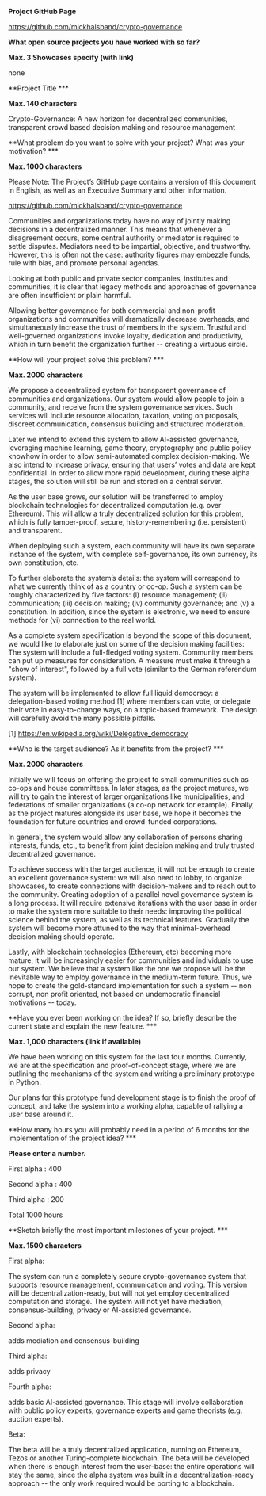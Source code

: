 **Project GitHub Page**

https://github.com/mickhalsband/crypto-governance

**What open source projects you have worked with so far?**

**Max. 3 Showcases specify (with link)**

none

**Project Title ***

**Max. 140 characters**

Crypto-Governance: A new horizon for decentralized communities, transparent crowd based decision making and resource management 

**What problem do you want to solve with your project? What was your motivation? ***

**Max. 1000 characters**

Please Note: The Project’s GitHub page contains a version of this document in English, as well as an Executive Summary and other information.

https://github.com/mickhalsband/crypto-governance

Communities and organizations today have no way of jointly making decisions in a decentralized manner. This means that whenever a disagreement occurs, some central authority or mediator is required to settle disputes. Mediators need to be impartial, objective, and trustworthy. However, this is often not the case: authority figures may embezzle funds, rule with bias, and promote personal agendas.

Looking at both public and private sector companies, institutes and communities, it is clear that legacy methods and approaches of governance are often insufficient or plain harmful.

Allowing better governance for both commercial and non-profit organizations and communities will dramatically decrease overheads, and simultaneously increase the trust of members in the system. Trustful and well-governed organizations invoke loyalty, dedication and productivity, which in turn benefit the organization further -- creating a virtuous circle.

**How will your project solve this problem? ***

**Max. 2000 characters**

We propose a decentralized system for transparent governance of communities and organizations. Our system would allow people to join a community, and receive from the system governance services. Such services will include resource allocation, taxation, voting on proposals, discreet communication, consensus building and structured moderation.

Later we intend to extend this system to allow AI-assisted governance, leveraging machine learning, game theory, cryptography and public policy knowhow in order to allow semi-automated complex decision-making. We also intend to increase privacy, ensuring that users’ votes and data are kept confidential. In order to allow more rapid development, during these alpha stages, the solution will still be run and stored on a central server.

As the user base grows, our solution will be transferred to employ blockchain technologies for decentralized computation (e.g. over Ethereum). This will allow a truly decentralized solution for this problem, which is fully tamper-proof, secure, history-remembering (i.e. persistent) and transparent.

When deploying such a system, each community will have its own separate instance of the system, with complete self-governance, its own currency, its own constitution, etc.

To further elaborate the system’s details: the system will correspond to what we currently think of as a country or co-op. Such a system can be roughly characterized by five factors: (i) resource management; (ii) communication; (iii) decision making; (iv) community governance; and (v) a constitution. In addition, since the system is electronic, we need to ensure methods for (vi) connection to the real world. 

As a complete system specification is beyond the scope of this document, we would like to elaborate just on some of the decision making facilities: The system will include a full-fledged voting system. Community members can put up measures for consideration. A measure must make it through a "show of interest", followed by a full vote (similar to the German referendum system).

The system will be implemented to allow full liquid democracy: a delegation-based voting method [1] where members can vote, or delegate their vote in easy-to-change ways, on a topic-based framework. The design will carefully avoid the many possible pitfalls.

[1] https://en.wikipedia.org/wiki/Delegative_democracy

**Who is the target audience? As it benefits from the project? ***

**Max. 2000 characters**

Initially we will focus on offering the project to small communities such as co-ops and house committees. In later stages, as the project matures, we will try to gain the interest of larger organizations like municipalities, and federations of smaller organizations (a co-op network for example). Finally, as the project matures alongside its user base, we hope it becomes the foundation for future countries and crowd-funded corporations.

 

In general, the system would allow any collaboration of persons sharing interests, funds, etc., to benefit from joint decision making and truly trusted decentralized governance.

To achieve success with the target audience, it will not be enough to create an excellent governance system: we will also need to lobby, to organize showcases, to create connections with decision-makers and to reach out to the community. Creating adoption of a parallel novel governance system is a long process. It will require extensive iterations with the user base in order to make the system more suitable to their needs: improving the political science behind the system, as well as its technical features. Gradually the system will become more attuned to the way that minimal-overhead decision making should operate.

 

Lastly, with blockchain technologies (Ethereum, etc) becoming more mature, it will be increasingly easier for communities and individuals to use our system. We believe that a system like the one we propose will be the inevitable way to employ governance in the medium-term future. Thus, we hope to create the gold-standard implementation for such a system -- non corrupt, non profit oriented, not based on undemocratic financial motivations -- today.

**Have you ever been working on the idea? If so, briefly describe the current state and explain the new feature. ***

**Max. 1,000 characters (link if available)**

We have been working on this system for the last four months. Currently, we are at the specification and proof-of-concept stage, where we are outlining the mechanisms of the system and writing a preliminary prototype in Python. 

Our plans for this prototype fund development stage is to finish the proof of concept, and take the system into a working alpha, capable of rallying a user base around it.

**How many hours you will probably need in a period of 6 months for the implementation of the project idea? ***

**Please enter a number.**

First alpha : 400

Second alpha : 400

Third alpha : 200

Total 1000 hours

**Sketch briefly the most important milestones of your project. ***

**Max. 1500 characters**

First alpha: 

The system can run a completely secure crypto-governance system that supports resource management, communication and voting. This version will be decentralization-ready, but will not yet employ decentralized computation and storage. The system will not yet have mediation, consensus-building, privacy or AI-assisted governance.

Second alpha: 

adds mediation and consensus-building

Third alpha: 

adds privacy

Fourth alpha: 

adds basic AI-assisted governance. This stage will involve collaboration with public policy experts, governance experts and game theorists (e.g. auction experts).

Beta: 

The beta will be a truly decentralized application, running on Ethereum, Tezos or another Turing-complete blockchain. The beta will be developed when there is enough interest from the user-base: the entire operations will stay the same, since the alpha system was built in a decentralization-ready approach -- the only work required would be porting to a blockchain.

